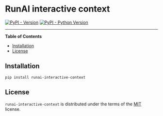 # RunAI interactive context

[![PyPI - Version](https://img.shields.io/pypi/v/runai-interactive-context.svg)](https://pypi.org/project/runai-interactive-context)
[![PyPI - Python Version](https://img.shields.io/pypi/pyversions/runai-interactive-context.svg)](https://pypi.org/project/runai-interactive-context)

-----

**Table of Contents**

- [Installation](#installation)
- [License](#license)

## Installation

```console
pip install runai-interactive-context
```

## License

`runai-interactive-context` is distributed under the terms of the [MIT](https://spdx.org/licenses/MIT.html) license.
